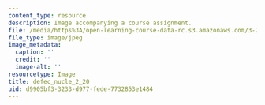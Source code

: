 ```yaml
---
content_type: resource
description: Image accompanying a course assignment.
file: /media/https%3A/open-learning-course-data-rc.s3.amazonaws.com/3-22-mechanical-behavior-of-materials-spring-2008/d9905bf33233d977fede7732853e1484_defec_nucle_2_20.jpg
file_type: image/jpeg
image_metadata:
  caption: ''
  credit: ''
  image-alt: ''
resourcetype: Image
title: defec_nucle_2_20
uid: d9905bf3-3233-d977-fede-7732853e1484
---
```

